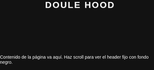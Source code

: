 <!DOCTYPE html>
<html lang="es">
<head>
  <meta charset="UTF-8" />
  <title>DOULE HOOD</title>
  <!-- Font Awesome -->
  <link
    rel="stylesheet"
    href="https://cdnjs.cloudflare.com/ajax/libs/font-awesome/6.4.0/css/all.min.css"
    crossorigin="anonymous"
    referrerpolicy="no-referrer"
  />
  <style>
    html, body {
      margin: 0;
      padding: 0;
      height: 100%;
      font-family: Arial, sans-serif;
      background: #121212; /* Fondo oscuro general */
      color: white;
    }

    header {
      width: 100%;
      background-color: #000000; /* fondo negro sólido */
      color: white;
      display: flex;
      align-items: center;
      padding: 15px 30px;
      gap: 15px;
      box-shadow: 0 4px 6px rgba(255, 255, 255, 0.1);
      position: fixed;
      top: 0;
      left: 0;
      z-index: 1000;
    }

    header i {
      font-size: 28px;
      color: #f39c12; /* color dorado para icono */
    }

    header h1 {
      margin: 0;
      font-size: 28px;
      letter-spacing: 3px;
      font-weight: 700;
      text-transform: uppercase;
      text-shadow: 1px 1px 2px rgba(255, 255, 255, 0.2);
    }

    main {
      padding-top: 70px; /* para que no quede tapado por el header */
    }
  </style>
</head>
<body>
  <header>
    <i class="fas fa-mask"></i>
    <h1>DOULE HOOD</h1>
  </header>

  <main>
    <p>Contenido de la página va aquí. Haz scroll para ver el header fijo con fondo negro.</p>
    <p style="height: 1500px;"></p>
  </main>
</body>
</html>
